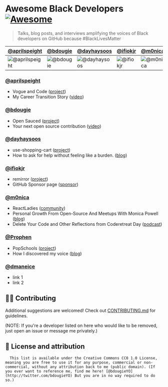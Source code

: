 # Awesome Black Developers [![Awesome](https://awesome.re/badge.svg)](https://awesome.re)

> Talks, blog posts, and interviews amplifying the voices of Black developers on GitHub because #BlackLivesMatter

[@aprilspeight](aprilspeight) | [@bdougie](bdougie) | [@dayhaysoos](dayhaysoos) | [@ifiokjr](ifiokjr) | [@m0nica](m0nica) | [@Prophen](Prophen) | [@dmaneice](dmaneice)
--- | --- | --- | --- | --- | --- | ---
![@aprilspeight](https://avatars.githubusercontent.com/aprilspeight?s=100&v=1) | ![@bdougie](https://avatars.githubusercontent.com/bdougie?s=100&v=1) | ![@dayhaysoos](https://avatars.githubusercontent.com/dayhaysoos?s=100&v=1) | ![@ifiokjr](https://avatars.githubusercontent.com/ifiokjr?s=100&v=1) | ![@m0nica](https://avatars.githubusercontent.com/m0nica?s=100&v=1) | ![@Prophen](https://avatars.githubusercontent.com/Prophen?s=100&v=1) | ![@dmaneice](https://avatars.githubusercontent.com/dmaneice?s=100&v=1)


### [@aprilspeight](https://github.com/aprilspeight)
 * Vogue and Code ([project](https://www.vogueandcode.com/))
 * My Career Transition Story ([video](https://www.youtube.com/watch?v=kHrm-O3Z4dA&feature=emb_title))

### [@bdougie](https://github.com/bdougie)
 * Open Sauced ([project](https://github.com/open-sauced/open-sauced))
 * Your next open source contribution ([video](https://www.youtube.com/watch?v=UzI2Wdl3arE))

### [@dayhaysoos](https://github.com/dayhaysoos)
 * use-shopping-cart ([project](https://github.com/dayhaysoos/use-shopping-cart))
 * How to ask for help without feeling like a burden. ([blog](https://dayhaysoos.com/how-to-ask-for-help/))

### [@ifiokjr](https://github.com/ifiokjr)
 * remirror ([project](https://github.com/remirror/remirror))
 * GitHub Sponsor page ([sponsor](https://github.com/sponsors/ifiokjr))

### [@m0nica](https://github.com/m0nica)
 * ReactLadies ([community](https://www.reactladies.com/))
 * Personal Growth From Open-Source And Meetups With Monica Powell ([blog](https://egghead.io/podcasts/personal-growth-from-open-source-and-meetups-with-monica-powell))
 * Delete Your Code and Other Reflections from Coderetreat Day ([podcast](https://www.aboutmonica.com/blog/code-retreat-reflection))

### [@Prophen](https://github.com/Prophen)
 * PopSchools ([project](https://github.com/PopSchools))
 * How I discovered my voice ([blog](https://medium.com/datadriveninvestor/0-how-i-discovered-my-voice-ea278b69839c))

### [@dmaneice](https://github.com/dmaneice)
 * link 1
 * link 2

## 💅🏾 Contributing

Additional suggestions are welcomed! Check out [CONTRIBUTING.md](CONTRIBUTING.md) for guidelines.

(NOTE: If you're a developer listed on here who would like to be removed, just open an issue or message me privately.)

## 📖 License and attribution
      This list is available under the Creative Commons CC0 1.0 License, meaning you are free to use it for any purpose, commercial or non-commercial, without any attribution back to me (public domain). (If you ever want to reference me, find me here! [@bdougieYO](http://twitter.com/bdougieYO) But you are in no way required to do so.)